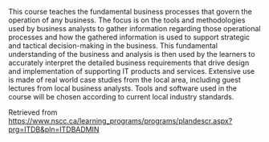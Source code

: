 This course teaches the fundamental business processes that govern the operation of any business.
The focus is on the tools and methodologies used by business analysts to gather information regarding those operational processes and how the gathered information is used to support strategic and tactical decision-making in the business.
This fundamental understanding of the business and analysis is then used by the learners to accurately interpret the detailed business requirements that drive design and implementation of supporting IT products and services. 
Extensive use is made of real world case studies from the local area, including guest lectures from local business analysts. Tools and software used in the course will be chosen according to current local industry standards.



Retrieved from https://www.nscc.ca/learning_programs/programs/plandescr.aspx?prg=ITDB&pln=ITDBADMIN
